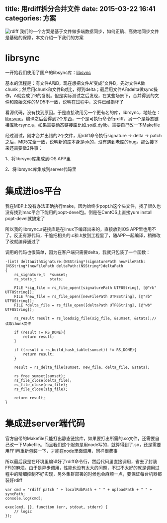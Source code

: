 title: 用rdiff拆分合并文件
date: 2015-03-22 16:41
categories: 方案 
---
![rdiff](http://pic.kyfxbl.com/a18.jpg)
我们的一个方案是基于文件做多端数据同步，如何正确、高效地同步文件是基础的保障，本文介绍一下我们的方案
<!--more-->

# librsync

一开始我们使用了国产的libsync库：[libsync](http://blog.csdn.net/liuaigui/article/details/5949921)

基本的流程是：有文件A和B，现在想把文件A“变成”文件B，先对文件A做chunk；然后用chunk和文件B对比，得到delta；最后用文件A和delta做sync操作，A就变成了B的复制。但是实际测试之后发现，在某些场景下，合并得到的文件和原始文件的MD5不一致，说明在过程中，文件已经损坏了

看源代码，没有找到原因。于是直接改用另一个更有名的库，librsync，地址在：[librsync](https://github.com/librsync/librsync)。编译之后会得到2个东西，一个是可执行命令行rdiff，另一个是静态链接库librsync.a，如果需要动态链接库比如.so或.dylib，需要自己改一下Makefile

经过测试，刚才合并出错的2个文件，用rdiff命令执行signature -> delta -> patch之后，MD5完全一致，说明新的库本身是ok的，没有遇到老库的bug。那么接下来还需要做2件事：

1、将librsync库集成到iOS APP里

2、将librsync库集成到server代码里

# 集成进ios平台

我在MBP上没有办法正确执行make，因为始终少popt.h这个头文件，找了很久也没有找到mac平台下能用的popt-devel包。倒是在CentOS上直接yum install popt-devel就搞定了

所以我的librsync.a链接库是在linux下编译出来的，直接放到iOS APP里也用不了。反正有源代码，干脆把相关的.c和.h放到工程里了，随APP一起编译，稍微改了改就编译通过了

调用的代码也很简单，因为在客户端只需要delta，我就只包装了一个函数：
```
-(int) deltaWithSignature:(NSString*)signaturePath newFilePath:(NSString*)newFilePath deltaPath:(NSString*)deltaPath
{
    rs_signature_t  *sumset;
    rs_stats_t      stats;

    FILE *sig_file = rs_file_open([signaturePath UTF8String], [@"rb" UTF8String]);
    FILE *new_file = rs_file_open([newFilePath UTF8String], [@"rb" UTF8String]);
    FILE *delta_file = rs_file_open([deltaPath UTF8String], [@"wb" UTF8String]);

    rs_result result = rs_loadsig_file(sig_file, &sumset, &stats);// 读取chunk文件

    if (result != RS_DONE){
        return result;
    }

    if ((result = rs_build_hash_table(sumset)) != RS_DONE){
        return result;
    }

    result = rs_delta_file(sumset, new_file, delta_file, &stats);

    rs_free_sumset(sumset);
    rs_file_close(delta_file);
    rs_file_close(new_file);
    rs_file_close(sig_file);

    return result;
}
```

# 集成进server端代码

官方自带的Makefile只能打出静态链接库，如果要打出所需的.so文件，还需要自己改一下Makefile。而且我们这个服务是用node写的，就算得到了.so，还是需要用FFI再重新包装一下，才能在node里面调用，同样很费事

所以最后我是在环境里编译好了rdiff命令行，然后代码里直接调用，省去了封装FFI的麻烦。由于是异步调用，性能也没有太大的问题，不过不太好的就是调用过程中的精细控制不好实现，另外集群部署的时候也会麻烦一点，要保证每台机器都装好rdiff
```
var cmd = "rdiff patch " + localRdbPath + " " + uploadPath + " " + syncPath;
console.log(cmd);

exec(cmd, {}, function (err, stdout, stderr) {
    // logic
});
```
